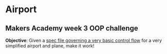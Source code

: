 Airport
=======

Makers Academy week 3 OOP challenge
-----------------------------------

__Objective__: Given a [spec file governing a very basic control flow](https://gist.github.com/ecomba/2fb61ab115080599f8d8) for a very simplified airport and plane, make it work!




